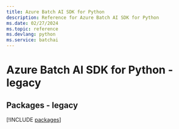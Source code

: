 ```yaml
---
title: Azure Batch AI SDK for Python
description: Reference for Azure Batch AI SDK for Python
ms.date: 02/27/2024
ms.topic: reference
ms.devlang: python
ms.service: batchai
---
```

# Azure Batch AI SDK for Python - legacy
## Packages - legacy
[!INCLUDE [packages](batch-ai-index.md)]